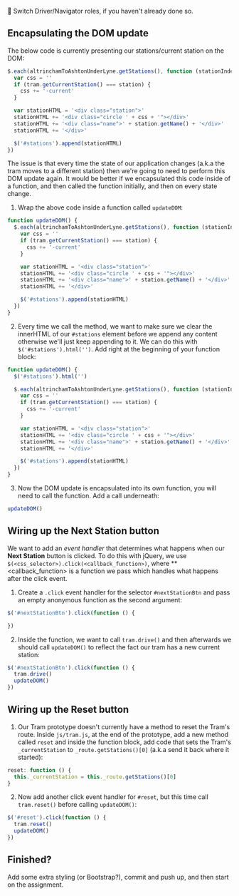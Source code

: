 :twisted_rightwards_arrows: Switch Driver/Navigator roles, if you haven't already done so.

## Encapsulating the DOM update

The below code is currently presenting our stations/current station on the DOM:

```js
$.each(altrinchamToAshtonUnderLyne.getStations(), function (stationIndex, station) {
  var css = ''
  if (tram.getCurrentStation() === station) {
    css += '-current'
  }

  var stationHTML = '<div class="station">'
  stationHTML += '<div class="circle ' + css + '"></div>'
  stationHTML += '<div class="name">' + station.getName() + '</div>'
  stationHTML += '</div>'

  $('#stations').append(stationHTML)
})
```

The issue is that every time the state of our application changes (a.k.a the tram moves to a different station) then we're going to need to perform this DOM update again. It would be better if we encapsulated this code inside of a function, and then called the function initially, and then on every state change.

1) Wrap the above code inside a function called `updateDOM`:

```js
function updateDOM() {
  $.each(altrinchamToAshtonUnderLyne.getStations(), function (stationIndex, station) {
    var css = ''
    if (tram.getCurrentStation() === station) {
      css += '-current'
    }

    var stationHTML = '<div class="station">'
    stationHTML += '<div class="circle ' + css + '"></div>'
    stationHTML += '<div class="name">' + station.getName() + '</div>'
    stationHTML += '</div>'

    $('#stations').append(stationHTML)
  })
}
```

2) Every time we call the method, we want to make sure we clear the innerHTML of our `#stations` element before we append any content otherwise we'll just keep appending to it. We can do this with `$('#stations').html('')`. Add right at the beginning of your function block:

```js
function updateDOM() {
  $('#stations').html('')

  $.each(altrinchamToAshtonUnderLyne.getStations(), function (stationIndex, station) {
    var css = ''
    if (tram.getCurrentStation() === station) {
      css += '-current'
    }

    var stationHTML = '<div class="station">'
    stationHTML += '<div class="circle ' + css + '"></div>'
    stationHTML += '<div class="name">' + station.getName() + '</div>'
    stationHTML += '</div>'

    $('#stations').append(stationHTML)
  })
}
```

3) Now the DOM update is encapsulated into its own function, you will need to call the function. Add a call underneath:

```js
updateDOM()
```

## Wiring up the Next Station button

We want to add an *event handler* that determines what happens when our **Next Station** button is clicked. To do this with jQuery, we use `$(<css_selector>).click(<callback_function>)`, where **<callback_function> is a function we pass which handles what happens after the click event.

1) Create a `.click` event handler for the selector `#nextStationBtn` and pass an empty anonymous function as the second argument:

```js
$('#nextStationBtn').click(function () {

})
```

2) Inside the function, we want to call `tram.drive()` and then afterwards we should call `updateDOM()` to reflect the fact our tram has a new current station:

```js
$('#nextStationBtn').click(function () {
  tram.drive()
  updateDOM()
})
```

## Wiring up the Reset button

1) Our Tram prototype doesn't currently have a method to reset the Tram's route. Inside `js/tram.js`, at the end of the prototype, add a new method called `reset` and inside the function block, add code that sets the Tram's `_currentStation` to `_route.getStations()[0]` (a.k.a send it back where it started):

```js
reset: function () {
  this._currentStation = this._route.getStations()[0]
}
``` 

2) Now add another click event handler for `#reset`, but this time call `tram.reset()` before calling `updateDOM()`:

```js
$('#reset').click(function () {
  tram.reset()
  updateDOM()
})
```

## Finished?

Add some extra styling (or Bootstrap?), commit and push up, and then start on the assignment.